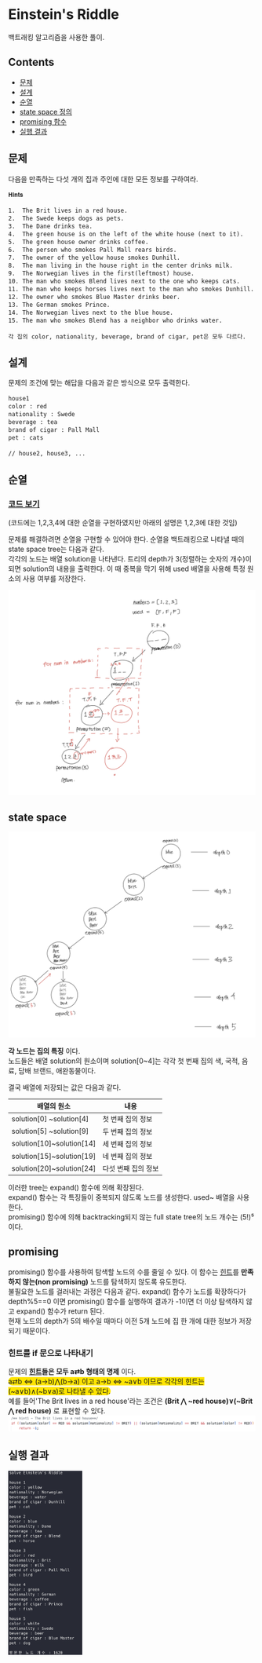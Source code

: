# Einstein's Riddle
백트래킹 알고리즘을 사용한 풀이.

## Contents
* [문제](https://github.com/mingeun2154/CS/tree/main/Algorithm/BackTracking#%EB%AC%B8%EC%A0%9C)
* [설계](https://github.com/mingeun2154/CS/tree/main/Algorithm/BackTracking#%EC%84%A4%EA%B3%84)
* [순열](https://github.com/mingeun2154/CS/tree/main/Algorithm/BackTracking#%EC%88%9C%EC%97%B4)
* [state space 정의](https://github.com/mingeun2154/CS/tree/main/Algorithm/BackTracking#state-space)
* [promising 함수](https://github.com/mingeun2154/CS/tree/main/Algorithm/BackTracking#promising)
* [실행 결과](https://github.com/mingeun2154/CS/tree/main/Algorithm/BackTracking#%EC%8B%A4%ED%96%89-%EA%B2%B0%EA%B3%BC)

## 문제   
다음을 만족하는 다섯 개의 집과 주인에 대한 모든 정보를 구하여라.

```
𝐇𝐢𝐧𝐭𝐬

1.  The Brit lives in a red house.   
2.  The Swede keeps dogs as pets.    
3.  The Dane drinks tea.    
4.  The green house is on the left of the white house (next to it).    
5.  The green house owner drinks coffee.    
6.  The person who smokes Pall Mall rears birds.   
7.  The owner of the yellow house smokes Dunhill.   
8.  The man living in the house right in the center drinks milk.    
9.  The Norwegian lives in the first(leftmost) house.    
10. The man who smokes Blend lives next to the one who keeps cats.     
11. The man who keeps horses lives next to the man who smokes Dunhill.
12. The owner who smokes Blue Master drinks beer.    
13. The German smokes Prince.   
14. The Norwegian lives next to the blue house.     
15. The man who smokes Blend has a neighbor who drinks water.      

각 집의 color, nationality, beverage, brand of cigar, pet은 모두 다르다.
 ```

## 설계   
문제의 조건에 맞는 해답을 다음과 같은 방식으로 모두 출력한다.
```cli
house1
color : red
nationality : Swede
beverage : tea
brand of cigar : Pall Mall
pet : cats

// house2, house3, ...
```

## 순열
### [코드 보기](https://github.com/mingeun2154/CS/blob/main/Algorithm/BackTracking/exercise/combination.py)
(코드에는 1,2,3,4에 대한 순열을 구현하였지만 아래의 설명은 1,2,3에 대한 것임)   

문제를 해결하려면 순열을 구현할 수 있어야 한다.
순열을 백트래킹으로 나타낼 때의 state space tree는 다음과 같다.   
각각의 노드는 배열 solution을 나타낸다. 트리의 depth가 3(정렬하는 숫자의 개수)이 되면 solution의 내용을 출력한다.
이 때 중복을 막기 위해 used 배열을 사용해 특정 원소의 사용 여부를 저장한다.

<img src="img/permutation-state-tree.jpeg" alt="space-tree">

## state space
<img src="img/riddle-state-tree.jpeg" alt="space-tree">    

**각 노드는 집의 특징** 이다.  
노드들은 배열 solution의 원소이며 solution[0~4]는 각각 첫 번째 집의 색, 국적, 음료, 담배 브랜드, 애완동물이다.    

결국 배열에 저장되는 값은 다음과 같다.      

|배열의 원소|내용|
|-------------------------|-------------------|
|solution[0] ~solution[4] |첫 번째 집의 정보  |
|solution[5] ~solution[9] |두 번째 집의 정보  |
|solution[10]~solution[14]|세 번째 집의 정보  |
|solution[15]~solution[19]|네 번째 집의 정보  |
|solution[20]~solution[24]|다섯 번째 집의 정보|

이러한 tree는 expand() 함수에 의해 확장된다.   
expand() 함수는 각 특징들이 중복되지 않도록 노드를 생성한다. used~ 배열을 사용한다.    
promising() 함수에 의해 backtracking되지 않는 full state tree의 노드 개수는 (5!)⁵ 이다.    

## promising
promising() 함수를 사용하여 탐색할 노드의 수를 줄일 수 있다.
이 함수는 [힌트](https://github.com/mingeun2154/EinsteinsRiddle#문제)를 **만족하지 않는(non promising)** 노드를 탐색하지 않도록 유도한다.      
불필요한 노드를 걸러내는 과정은 다음과 같다.
expand() 함수가 노드를 확장하다가 depth%5==0 이면 promising() 함수를 실행하여 결과가 -1이면 더 이상 탐색하지 않고 expand() 함수가 return 된다.     
현재 노드의 depth가 5의 배수일 때마다 이전 5개 노드에 집 한 개에 대한 정보가 저장되기 때문이다.

### 힌트를 if 문으로 나타내기
문제의 **[힌트](https://github.com/mingeun2154/EinsteinsRiddle#문제)들은 모두 a⇄b 형태의 명제** 이다.  
<span style="background-color:#FFE400; border-radius:25px;"> a⇄b ⇔ (a→b)⋀(b→a) 이고 a→b ⇔ \~a∨b 이므로 각각의 힌트는 (\~a∨b)∧(\~b∨a)로 나타낼 수 있다.</span>    
예를 들어'The Brit lives in a red house'라는 조건은 **(Brit ⋀ \~red house)∨(\~Brit ⋀ red house)** 로 표현할 수 있다.    
<img src="img/condition.png" alt="condition">    


## 실행 결과
<img src="img/result.png" alt="result" width="30%" height="15%">
